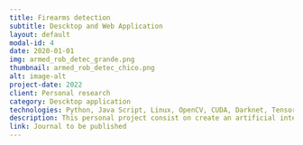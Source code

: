 ```yaml
---
title: Firearms detection
subtitle: Descktop and Web Application
layout: default
modal-id: 4
date: 2020-01-01
img: armed_rob_detec_grande.png
thumbnail: armed_rob_detec_chico.png
alt: image-alt
project-date: 2022
client: Personal research
category: Descktop application
technologies: Python, Java Script, Linux, OpenCV, CUDA, Darknet, TensorFlow, Pytorch.
description: This personal project consist on create an artificial intelligent system able to detect when a robbery is being commited inside a sale estblishment. This is carried out by using Coputer Vision techniques and algorithms like Convolutional Neural Networks, to deteck weapons presence in the frames of the video surveillance.
link: Journal to be published
---
```

